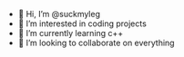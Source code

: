 - 👋 Hi, I’m @suckmyleg
- 👀 I’m interested in coding projects
- 🌱 I’m currently learning c++
- 💞️ I’m looking to collaborate on everything

<!---
suckmyleg/suckmyleg is a ✨ special ✨ repository because its `README.md` (this file) appears on your GitHub profile.
You can click the Preview link to take a look at your changes.
--->
